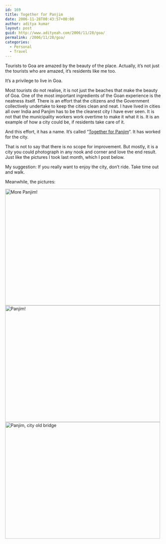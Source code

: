 ```yaml
---
id: 169
title: Together for Panjim
date: 2006-11-28T00:43:57+00:00
author: aditya kumar
layout: post
guid: http://www.adityeah.com/2006/11/28/goa/
permalink: /2006/11/28/goa/
categories:
  - Personal
  - Travel
---
```

Tourists to Goa are amazed by the beauty of the place. Actually, it&#8217;s not just the tourists who are amazed, it&#8217;s residents like me too.  
  
It&#8217;s a privilege to live in Goa.  
  
Most tourists do not realise, it is not just the beaches that make the beauty of Goa. One of the most important ingredients of the Goan experience is the neatness itself. There is an effort that the citizens and the Government collectively undertake to keep the cities clean and neat. I have lived in cities all over India and Panjim has to be the cleanest city I have ever seen. It is not that the municipality workers work overtime to make it what it is. It is an example of how a city could be, if residents take care of it.  
  
And this effort, it has a name. It&#8217;s called &#8220;[Together for Panjim](http://www.goainformation.org/html/modules.php?name=Sections&sop=viewarticle&artid=135)&#8220;. It has worked for the city.  
  
That is not to say that there is no scope for improvement. But mostly, it is a city you could photograph in any nook and corner and love the end result. Just like the pictures I took last month, which I post below.  
  
My suggestion: If you really want to enjoy the city, don&#8217;t ride. Take time out and walk.  
  
Meanwhile, the pictures:  
  
<img src="http://static.flickr.com/102/307903137_d79368ff6a.jpg" width="500" height="375" alt="More Panjim!" />  
  
<img src="http://static.flickr.com/100/307903134_9d488a5fc3.jpg" width="500" height="375" alt="Panjim!" />  
  
<img src="http://static.flickr.com/101/307903130_5deaa6b348.jpg" width="500" height="375" alt="Panjim, city old bridge" />
